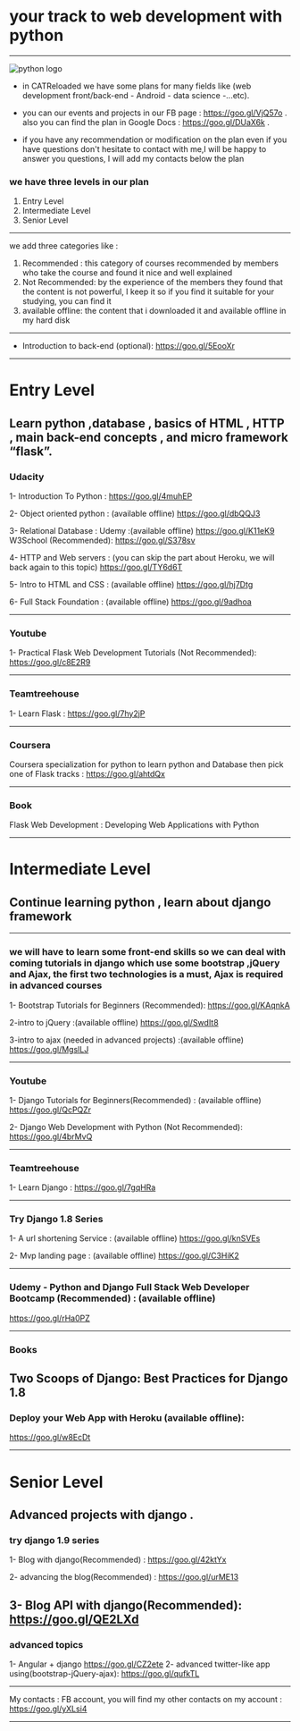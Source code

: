 

# your track to web development with python 
***

![python logo](https://thumbsplus.tutsplus.com/uploads/users/34/posts/28587/preview_image/tutspluspython.png?height=300&width=300)

*  in CATReloaded we have some plans for many fields like (web development front/back-end - Android - data science -...etc).
* you can our events and projects in our FB page : https://goo.gl/VjQ57o .
also you can find the plan in Google Docs : https://goo.gl/DUaX6k .

* if you have any recommendation or modification on the plan even if you have questions don't hesitate to contact with me,I will be happy to answer you questions, I will add my contacts below the plan



### we have three levels in our plan
1. Entry Level
2. Intermediate Level
3. Senior Level
***

we add three categories like :
1. Recommended : this category of courses recommended by members who take the course and found it nice and well explained
2. Not Recommended: by the experience of the members they found that the content is not powerful, I keep it so if you find it suitable for your studying, you can find it 
3. available offline: the content that i downloaded it and available offline in my hard disk

***
* Introduction to back-end (optional):
https://goo.gl/5EooXr

***
# Entry Level

## Learn python ,database , basics of HTML , HTTP , main back-end concepts , and micro framework “flask”.
 
### Udacity 
1- Introduction To Python :
https://goo.gl/4muhEP

2- Object oriented python  : (available offline)
https://goo.gl/dbQQJ3

3- Relational Database : 
Udemy :(available offline) https://goo.gl/K11eK9
W3School (Recommended): https://goo.gl/S378sv

4- HTTP and Web servers :
(you can skip the part about Heroku, we will back again to this topic)
https://goo.gl/TY6d6T

5- Intro to HTML and CSS : (available offline)
https://goo.gl/hj7Dtg

6- Full Stack Foundation : (available offline)
https://goo.gl/9adhoa

----------------------------------------------------------------------------------

### Youtube
1- Practical Flask Web Development Tutorials  (Not Recommended): 
https://goo.gl/c8E2R9

----------------------------------------------------------------------------------
### Teamtreehouse 
1- Learn Flask :
https://goo.gl/7hy2jP

----------------------------------------------------------------------------------
### Coursera 
Coursera specialization for python to learn python and Database then pick one of Flask tracks : 
https://goo.gl/ahtdQx

----------------------------------------------------------------------------------
### Book 
Flask Web Development : Developing Web Applications with Python 

***
# Intermediate Level

## Continue learning python , learn about django framework
----------------------------------------------------------------------------------
### we will have to  learn some front-end skills so we can deal with coming tutorials in django  which use some bootstrap ,jQuery and Ajax, the first two technologies is a must, Ajax is required in advanced courses
1- Bootstrap Tutorials for Beginners (Recommended):
https://goo.gl/KAqnkA

2-intro to jQuery :(available offline)
https://goo.gl/SwdIt8

3-intro to ajax (needed in advanced projects) :(available offline)
https://goo.gl/MgslLJ

----------------------------------------------------------------------------------
### Youtube
1- Django Tutorials for Beginners(Recommended) : (available offline)
https://goo.gl/QcPQZr

2- Django Web Development with Python (Not Recommended):
https://goo.gl/4brMvQ

----------------------------------------------------------------------------------
### Teamtreehouse 
1- Learn Django :
https://goo.gl/7gqHRa

----------------------------------------------------------------------------------
### Try Django 1.8 Series 
1- A url shortening Service : (available offline)
https://goo.gl/knSVEs

2- Mvp landing page : (available offline)
https://goo.gl/C3HiK2

----------------------------------------------------------------------------------
### Udemy - Python and Django Full Stack Web Developer Bootcamp (Recommended) : (available offline)
https://goo.gl/rHa0PZ

----------------------------------------------------------------------------------
### Books
Two Scoops of Django: Best Practices for Django 1.8 
----------------------------------------------------------------------------------
### Deploy your Web App with Heroku (available offline):
https://goo.gl/w8EcDt

***
# Senior Level
## Advanced projects with django .

### try django 1.9 series
1- Blog with django(Recommended) :
https://goo.gl/42ktYx

2- advancing the blog(Recommended) : 
https://goo.gl/urME13

3- Blog API with django(Recommended):
https://goo.gl/QE2LXd
----------------------------------------------------------------------------------
### advanced topics
1- Angular + django
https://goo.gl/CZ2ete
2- advanced twitter-like app using(bootstrap-jQuery-ajax):
https://goo.gl/qufkTL


***

My contacts : 
FB account, you will find my other contacts on my account : https://goo.gl/yXLsi4
***
